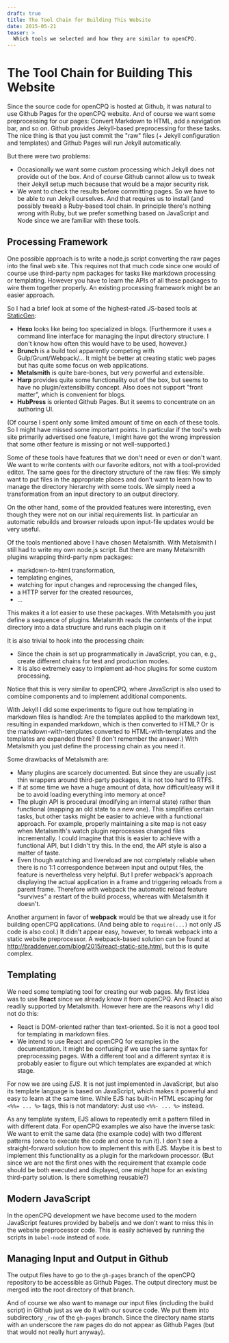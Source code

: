 ```yaml
---
draft: true
title: The Tool Chain for Building This Website
date: 2015-05-21
teaser: >
  Which tools we selected and how they are similar to openCPQ.
---
```


The Tool Chain for Building This Website
========================================

Since the source code for openCPQ is hosted at Github, it was natural to
use Github Pages for the openCPQ website.  And of course we want some
preprocessing for our pages: Convert Markdown to HTML, add a navigation
bar, and so on.  Github provides Jekyll-based preprocessing for these
tasks.  The nice thing is that you just commit the "raw" files (+ Jekyll
configuration and templates) and Github Pages will run Jekyll
automatically.

But there were two problems:
- Occasionally we want some custom processing which Jekyll does not
  provide out of the box.  And of course Github cannot allow us to tweak
  their Jekyll setup much because that would be a major security risk.
- We want to check the results before committing pages.  So we have to
  be able to run Jekyll ourselves.  And that requires us to install (and
  possibly tweak) a Ruby-based tool chain.  In principle there's nothing
  wrong with Ruby, but we prefer something based on JavaScript and Node
  since we are familiar with these tools.


Processing Framework
--------------------

One possible approach is to write a node.js script converting the raw
pages into the final web site.  This requires not that much code since
one would of course use third-party npm packages for tasks like markdown
processing or templating.  However you have to learn the APIs of all
these packages to wire them together properly.  An existing processing
framework might be an easier approach.

So I had a brief look at some of the highest-rated JS-based tools at
[StaticGen](https://www.staticgen.com/):
- **Hexo** looks like being too specialized in blogs.  (Furthermore it
  uses a command line interface for managing the input directory
  structure.  I don't know how often this would have to be used,
  however.)
- **Brunch** is a build tool apparently competing with
  Gulp/Grunt/Webpack/...  It might be better at creating static web
  pages but has quite some focus on web applications.
- **Metalsmith** is quite bare-bones, but very powerful and extensible.
- **Harp** provides quite some functionality out of the box, but seems
  to have no plugin/extensibility concept.  Also does not support "front
  matter", which is convenient for blogs.
- **HubPress** is oriented Github Pages.  But it seems to concentrate on
  an authoring UI.

(Of course I spent only some limited amount of time on each of these
tools.  So I might have missed some important points.  In particular if
the tool's web site primarily advertised one feature, I might have got
the wrong impression that some other feature is missing or not
well-supported.)

Some of these tools have features that we don't need or even or don't
want.  We want to write contents with our favorite editors, not with a
tool-provided editor.  The same goes for the directory structure of the
raw files: We simply want to put files in the appropriate places and
don't want to learn how to manage the directory hierarchy with some
tools.  We simply need a transformation from an input directory to an
output directory.

On the other hand, some of the provided features were interesting, even
though they were not on our initial requirements list.  In particular an
automatic rebuilds and browser reloads upon input-file updates would be
very useful.

Of the tools mentioned above I have chosen Metalsmith.  With Metalsmith
I still had to write my own node.js script.  But there are many
Metalsmith plugins wrapping third-party npm packages:
- markdown-to-html transformation,
- templating engines,
- watching for input changes and reprocessing the changed files,
- a HTTP server for the created resources,
- ...

This makes it a lot easier to use these packages.  With Metalsmith you
just define a sequence of plugins.  Metalsmith reads the contents of the
input directory into a data structure and runs each plugin on it

It is also trivial to hook into the processing chain:
- Since the chain is set up programmatically in JavaScript, you can,
  e.g., create different chains for test and production modes.
- It is also extremely easy to implement ad-hoc plugins for some custom
  processing.

Notice that this is very similar to openCPQ, where JavaScript is also
used to combine components and to implement additional components.

With Jekyll I did some experiments to figure out how templating in
markdown files is handled: Are the templates applied to the markdown
text, resulting in expanded markdown, which is then converted to HTML?
Or is the markdown-with-templates converted to HTML-with-templates and
the templates are expanded there?  (I don't remember the answer.)  With
Metalsmith you just define the processing chain as you need it.

Some drawbacks of Metalsmith are:
- Many plugins are scarcely documented.  But since they are usually just
  thin wrappers around third-party packages, it is not too hard to RTFS.
- If at some time we have a huge amount of data, how difficult/easy will
  it be to avoid loading everything into memory at once?
- The plugin API is procedural (modifying an internal state) rather than
  functional (mapping an old state to a new one).  This simplifies
  certain tasks, but other tasks might be easier to achieve with a
  functional approach.  For example, properly maintaining a site map is
  not easy when Metalsmith's watch plugin reprocesses changed files
  incrementally.  I could imagine that this is easier to achieve with a
  functional API, but I didn't try this.  In the end, the API style is
  also a matter of taste.
- Even though watching and livereload are not completely reliable when
  there is no 1:1 correspondence between input and output files, the
  feature is nevertheless very helpful.  But I prefer webpack's approach
  displaying the actual application in a frame and triggering reloads
  from a parent frame.  Therefore with webpack the automatic reload
  feature "survives" a restart of the build process, whereas with
  Metalsmith it doesn't.

Another argument in favor of **webpack** would be that we already use it
for building openCPQ applications.  (And being able to `require(...)`
not only JS code is also cool.)  It didn't appear easy, however, to
tweak webpack into a static website preprocessor.  A webpack-based
solution can be found at
http://braddenver.com/blog/2015/react-static-site.html, but this is
quite complex.


Templating
----------

We need some templating tool for creating our web pages.  My first idea
was to use **React** since we already know it from openCPQ.  And React
is also readily supported by Metalsmith.  However here are the reasons
why I did not do this:
- React is DOM-oriented rather than text-oriented.  So it is not a good
  tool for templating in markdown files.
- We intend to use React and openCPQ for examples in the documentation.
  It might be confusing if we use the same syntax for preprocessing
  pages.  With a different tool and a different syntax it is probably
  easier to figure out which templates are expanded at which stage.

For now we are using *EJS*.  It is not just implemented in JavaScript,
but also its template language is based on JavaScript, which makes it
powerful and easy to learn at the same time.  While EJS has built-in
HTML escaping for `<%%= ... %>` tags, this is not mandatory: Just use
`<%%- ... %>` instead.

As any template system, EJS allows to repeatedly emit a pattern filled
in with different data.  For openCPQ examples we also have the inverse
task: We want to emit the same data (the example code) with two
different patterns (once to execute the code and once to run it).  I
don't see a straight-forward solution how to implement this with EJS.
Maybe it is best to implement this functionality as a plugin for the
markdown processor.  (But since we are not the first ones with the
requirement that example code should be both executed and displayed, one
might hope for an existing third-party solution.  Is there something
reusable?)


Modern JavaScript
-----------------

In the openCPQ development we have become used to the modern JavaScript
features provided by babeljs and we don't want to miss this in the
website preprocessor code.  This is easily achieved by running the
scripts in `babel-node` instead of `node`.


Managing Input and Output in Github
-----------------------------------

The output files have to go to the `gh-pages` branch of the openCPQ
repository to be accessible as Github Pages.  The output directory must
be merged into the root directory of that branch.

And of course we also want to manage our input files (including the
build script) in Github just as we do it with our source code.  We put
them into subdirectory `_raw` of the `gh-pages` branch.  Since the
directory name starts with an underscore the raw pages do do not appear
as Github Pages (but that would not really hurt anyway).
